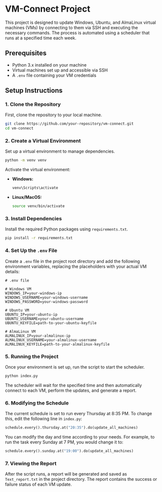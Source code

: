 # VM-Connect Project

This project is designed to update Windows, Ubuntu, and AlmaLinux virtual machines (VMs) by connecting to them via SSH and executing the necessary commands. The process is automated using a scheduler that runs at a specified time each week.

## Prerequisites

- Python 3.x installed on your machine
- Virtual machines set up and accessible via SSH
- A `.env` file containing your VM credentials

## Setup Instructions

### 1. Clone the Repository

First, clone the repository to your local machine.

```bash
git clone https://github.com/your-repository/vm-connect.git
cd vm-connect
```

### 2. Create a Virtual Environment

Set up a virtual environment to manage dependencies.

```bash
python -m venv venv
```

Activate the virtual environment:

- **Windows:**
  ```bash
  venv\Scripts\activate
  ```
- **Linux/MacOS:**
  ```bash
  source venv/bin/activate
  ```

### 3. Install Dependencies

Install the required Python packages using `requirements.txt`.

```bash
pip install -r requirements.txt
```

### 4. Set Up the `.env` File

Create a `.env` file in the project root directory and add the following environment variables, replacing the placeholders with your actual VM details:

```plaintext
# .env file

# Windows VM
WINDOWS_IP=your-windows-ip
WINDOWS_USERNAME=your-windows-username
WINDOWS_PASSWORD=your-windows-password

# Ubuntu VM
UBUNTU_IP=your-ubuntu-ip
UBUNTU_USERNAME=your-ubuntu-username
UBUNTU_KEYFILE=path-to-your-ubuntu-keyfile

# AlmaLinux VM
ALMALINUX_IP=your-almalinux-ip
ALMALINUX_USERNAME=your-almalinux-username
ALMALINUX_KEYFILE=path-to-your-almalinux-keyfile
```

### 5. Running the Project

Once your environment is set up, run the script to start the scheduler.

```bash
python index.py
```

The scheduler will wait for the specified time and then automatically connect to each VM, perform the updates, and generate a report.

### 6. Modifying the Schedule

The current schedule is set to run every Thursday at 8:35 PM. To change this, edit the following line in `index.py`:

```python
schedule.every().thursday.at("20:35").do(update_all_machines)
```

You can modify the day and time according to your needs. For example, to run the task every Sunday at 7 PM, you would change it to:

```python
schedule.every().sunday.at("19:00").do(update_all_machines)
```

### 7. Viewing the Report

After the script runs, a report will be generated and saved as `Text_report.txt` in the project directory. The report contains the success or failure status of each VM update.
